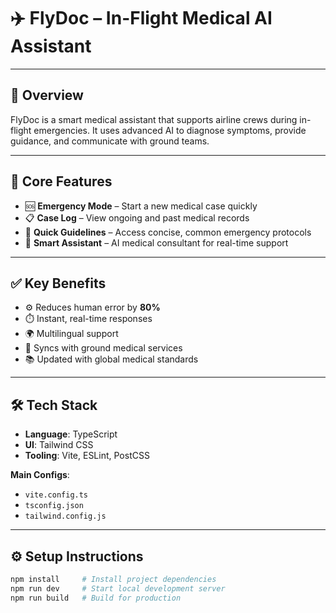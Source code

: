 # ✈️ **FlyDoc – In-Flight Medical AI Assistant**

---

## 🧠 **Overview**

FlyDoc is a smart medical assistant that supports airline crews during in-flight emergencies. It uses advanced AI to diagnose symptoms, provide guidance, and communicate with ground teams.

---

## 🚀 **Core Features**

* 🆘 **Emergency Mode** – Start a new medical case quickly
* 📋 **Case Log** – View ongoing and past medical records
* 📖 **Quick Guidelines** – Access concise, common emergency protocols
* 🤖 **Smart Assistant** – AI medical consultant for real-time support

---

## ✅ **Key Benefits**

* ⚙️ Reduces human error by **80%**
* ⏱️ Instant, real-time responses
* 🌍 Multilingual support
* 🏥 Syncs with ground medical services
* 📚 Updated with global medical standards

---

## 🛠️ **Tech Stack**

* **Language**: TypeScript
* **UI**: Tailwind CSS
* **Tooling**: Vite, ESLint, PostCSS

**Main Configs**:

* `vite.config.ts`
* `tsconfig.json`
* `tailwind.config.js`

---

## ⚙️ **Setup Instructions**

```bash
npm install     # Install project dependencies
npm run dev     # Start local development server
npm run build   # Build for production
```

